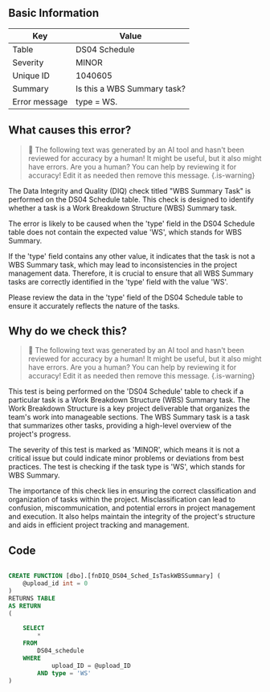 ## Basic Information
| Key         | Value          |
|-------------|----------------|
| Table       | DS04 Schedule |
| Severity    | MINOR |
| Unique ID   | 1040605   |
| Summary     | Is this a WBS Summary task? |
| Error message | type = WS. |

## What causes this error?

> :robot: The following text was generated by an AI tool and hasn't been reviewed for accuracy by a human! It might be useful, but it also might have errors. Are you a human? You can help by reviewing it for accuracy! Edit it as needed then remove this message.
{.is-warning}

The Data Integrity and Quality (DIQ) check titled "WBS Summary Task" is performed on the DS04 Schedule table. This check is designed to identify whether a task is a Work Breakdown Structure (WBS) Summary task. 

The error is likely to be caused when the 'type' field in the DS04 Schedule table does not contain the expected value 'WS', which stands for WBS Summary. 

If the 'type' field contains any other value, it indicates that the task is not a WBS Summary task, which may lead to inconsistencies in the project management data. Therefore, it is crucial to ensure that all WBS Summary tasks are correctly identified in the 'type' field with the value 'WS'. 

Please review the data in the 'type' field of the DS04 Schedule table to ensure it accurately reflects the nature of the tasks.
## Why do we check this?

> :robot: The following text was generated by an AI tool and hasn't been reviewed for accuracy by a human! It might be useful, but it also might have errors. Are you a human? You can help by reviewing it for accuracy! Edit it as needed then remove this message.
{.is-warning}

This test is being performed on the 'DS04 Schedule' table to check if a particular task is a Work Breakdown Structure (WBS) Summary task. The Work Breakdown Structure is a key project deliverable that organizes the team's work into manageable sections. The WBS Summary task is a task that summarizes other tasks, providing a high-level overview of the project's progress.

The severity of this test is marked as 'MINOR', which means it is not a critical issue but could indicate minor problems or deviations from best practices. The test is checking if the task type is 'WS', which stands for WBS Summary. 

The importance of this check lies in ensuring the correct classification and organization of tasks within the project. Misclassification can lead to confusion, miscommunication, and potential errors in project management and execution. It also helps maintain the integrity of the project's structure and aids in efficient project tracking and management.
## Code

```sql

CREATE FUNCTION [dbo].[fnDIQ_DS04_Sched_IsTaskWBSSummary] (
	@upload_id int = 0
)
RETURNS TABLE
AS RETURN
(
	
	SELECT 
		*
	FROM
		DS04_schedule
	WHERE
			upload_ID = @upload_ID
		AND type = 'WS'
)
```
